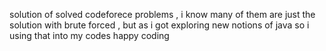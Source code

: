 solution of solved codeforece problems , i know many of them are just the solution with brute forced , but as i got exploring new notions of java so i using that into my codes 
happy coding

